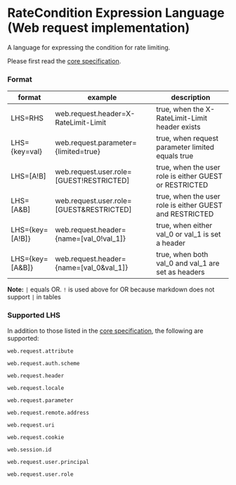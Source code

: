 # RateCondition Expression Language (Web request implementation)

A language for expressing the condition for rate limiting.

Please first read the [core specification](https://github.com/poshjosh/rate-limiter-annotation/blob/main/docs/RATE-CONDITION-EXPRESSION-LANGUAGE.md).

### Format

| format          | example                                   | description                                             |  
|-----------------|-------------------------------------------|---------------------------------------------------------|
| LHS=RHS         | web.request.header=X-RateLimit-Limit      | true, when the X-RateLimit-Limit header exists          |  
| LHS={key=val}   | web.request.parameter={limited=true}      | true, when request parameter limited equals true        |  
| LHS=[A!B]       | web.request.user.role=[GUEST!RESTRICTED]  | true, when the user role is either GUEST or RESTRICTED  |
| LHS=[A&B]       | web.request.user.role=[GUEST&RESTRICTED]  | true, when the user role is either GUEST and RESTRICTED |
| LHS={key=[A!B]} | web.request.header={name=[val_0!val_1]}   | true, when either val_0 or val_1 is set a header        |  
| LHS={key=[A&B]} | web.request.header={name=[val_0&val_1]}   | true, when both val_0 and val_1 are set as headers      |  

__Note:__ `|` equals OR. `!` is used above for OR because markdown does not support `|` in tables

### Supported LHS

In addition to those listed in the [core specification](https://github.com/poshjosh/rate-limiter-annotation/blob/main/docs/RATE-CONDITION-EXPRESSION-LANGUAGE.md), the following are supported:

`web.request.attribute`

`web.request.auth.scheme`

`web.request.header`

`web.request.locale`

`web.request.parameter`

`web.request.remote.address`

`web.request.uri`

`web.request.cookie`

`web.session.id`

`web.request.user.principal`

`web.request.user.role`
 
